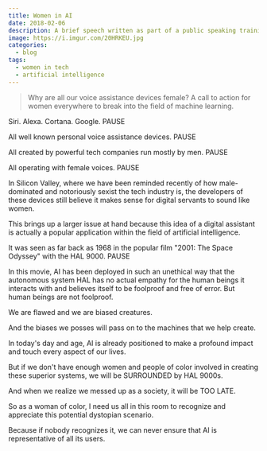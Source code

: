 ```yaml
---
title: Women in AI
date: 2018-02-06
description: A brief speech written as part of a public speaking training session.
image: https://i.imgur.com/20HRKEU.jpg
categories:
  - blog
tags:
  - women in tech
  - artificial intelligence
---
```


> Why are all our voice assistance devices female? A call to action for women everywhere to break into the field of machine learning.

Siri. Alexa. Cortana. Google. PAUSE

All well known personal voice assistance devices. PAUSE

All created by powerful tech companies run mostly by men. PAUSE

All operating with female voices. PAUSE

In Silicon Valley, where we have been reminded recently of how male-dominated and notoriously sexist the tech industry is, the developers of these devices still believe it makes sense for digital servants to sound like women.

This brings up a larger issue at hand because this idea of a digital assistant is actually a popular application within the field of artificial intelligence.

It was seen as far back as 1968 in the popular film "2001: The Space Odyssey" with the HAL 9000. PAUSE

In this movie, AI has been deployed in such an unethical way that the autonomous system HAL has no actual empathy for the human beings it interacts with and believes itself to be foolproof and free of error. But human beings are not foolproof.

We are flawed and we are biased creatures.

And the biases we posses will pass on to the machines that we help create.

In today's day and age, AI is already positioned to make a profound impact and touch every aspect of our lives.

But if we don't have enough women and people of color involved in creating these superior systems, we will be SURROUNDED by HAL 9000s.

And when we realize we messed up as a society, it will be TOO LATE.

So as a woman of color, I need us all in this room to recognize and appreciate this potential dystopian scenario.

Because if nobody recognizes it, we can never ensure that AI is representative of all its users.
